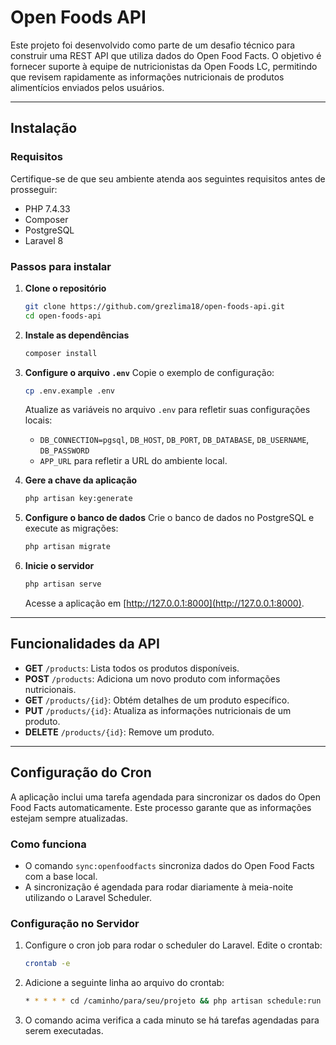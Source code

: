 
# Open Foods API

Este projeto foi desenvolvido como parte de um desafio técnico para construir uma REST API que utiliza dados do Open Food Facts. O objetivo é fornecer suporte à equipe de nutricionistas da Open Foods LC, permitindo que revisem rapidamente as informações nutricionais de produtos alimentícios enviados pelos usuários.

---

## **Instalação**

### **Requisitos**
Certifique-se de que seu ambiente atenda aos seguintes requisitos antes de prosseguir:
- PHP 7.4.33
- Composer
- PostgreSQL
- Laravel 8

### **Passos para instalar**

1. **Clone o repositório**
   ```bash
   git clone https://github.com/grezlima18/open-foods-api.git
   cd open-foods-api
   ```

2. **Instale as dependências**
   ```bash
   composer install
   ```

3. **Configure o arquivo `.env`**
   Copie o exemplo de configuração:
   ```bash
   cp .env.example .env
   ```
   Atualize as variáveis no arquivo `.env` para refletir suas configurações locais:
   - `DB_CONNECTION=pgsql`, `DB_HOST`, `DB_PORT`, `DB_DATABASE`, `DB_USERNAME`, `DB_PASSWORD`
   - `APP_URL` para refletir a URL do ambiente local.

4. **Gere a chave da aplicação**
   ```bash
   php artisan key:generate
   ```

5. **Configure o banco de dados**
   Crie o banco de dados no PostgreSQL e execute as migrações:
   ```bash
   php artisan migrate
   ```

6. **Inicie o servidor**
   ```bash
   php artisan serve
   ```
   Acesse a aplicação em [http://127.0.0.1:8000](http://127.0.0.1:8000).

---

## **Funcionalidades da API**

- **GET** `/products`: Lista todos os produtos disponíveis.
- **POST** `/products`: Adiciona um novo produto com informações nutricionais.
- **GET** `/products/{id}`: Obtém detalhes de um produto específico.
- **PUT** `/products/{id}`: Atualiza as informações nutricionais de um produto.
- **DELETE** `/products/{id}`: Remove um produto.

---

## **Configuração do Cron**

A aplicação inclui uma tarefa agendada para sincronizar os dados do Open Food Facts automaticamente. Este processo garante que as informações estejam sempre atualizadas.

### **Como funciona**
- O comando `sync:openfoodfacts` sincroniza dados do Open Food Facts com a base local.
- A sincronização é agendada para rodar diariamente à meia-noite utilizando o Laravel Scheduler.

### **Configuração no Servidor**
1. Configure o cron job para rodar o scheduler do Laravel. Edite o crontab:
   ```bash
   crontab -e
   ```

2. Adicione a seguinte linha ao arquivo do crontab:
   ```bash
   * * * * * cd /caminho/para/seu/projeto && php artisan schedule:run >> /dev/null 2>&1
   ```

3. O comando acima verifica a cada minuto se há tarefas agendadas para serem executadas.
